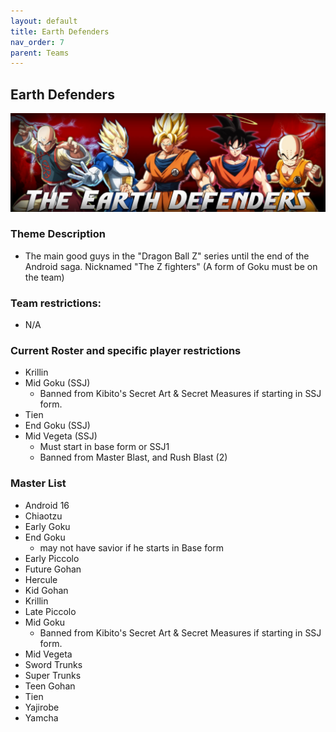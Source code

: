 ```yaml
---
layout: default
title: Earth Defenders
nav_order: 7
parent: Teams
---
```

## Earth Defenders

![](../images/ed.jpg)

### Theme Description 
- The main good guys in the "Dragon Ball Z" series until the end of the Android saga. Nicknamed "The Z fighters" (A form of Goku must be on the team)

### Team restrictions:
  - N/A

### Current Roster and specific player restrictions

- Krillin
- Mid Goku (SSJ)
  - Banned from Kibito's Secret Art & Secret Measures if starting in SSJ form.
- Tien
- End Goku (SSJ)
- Mid Vegeta (SSJ)
  - Must start in base form or SSJ1
  - Banned from Master Blast, and Rush Blast (2)
  
### Master List
- Android 16 
- Chiaotzu
- Early Goku
- End Goku
    - may not have savior if he starts in Base form
- Early Piccolo
- Future Gohan
- Hercule 
- Kid Gohan
- Krillin
- Late Piccolo
- Mid Goku
  - Banned from Kibito's Secret Art & Secret Measures if starting in SSJ form.
- Mid Vegeta
- Sword Trunks
- Super Trunks
- Teen Gohan
- Tien
- Yajirobe
- Yamcha
